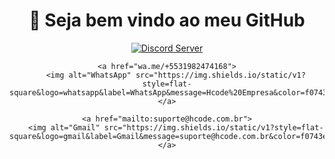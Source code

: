 <div align="center">
  <h1>📜 Seja bem vindo ao meu GitHub</h1>
  
<div align="center">
    <p align="center">
    <a href="https://discord.com/channels/@me/818913918860787792">
        <img src="https://img.shields.io/discord/709396361363324938.svg?style=flat-square&logo=discord&label=Hcode&message=Hcode&color=f0743e" alt="Discord Server" />
    </a>

    <a href="wa.me/+5531982474168">
        <img alt="WhatsApp" src="https://img.shields.io/static/v1?style=flat-square&logo=whatsapp&label=WhatsApp&message=Hcode%20Empresa&color=f0743e">
    </a>

    <a href="mailto:suporte@hcode.com.br">
        <img alt="Gmail" src="https://img.shields.io/static/v1?style=flat-square&logo=gmail&label=Gmail&message=suporte@hcode.com.br&color=f0743e">
    </a>
  </p>
</div>
